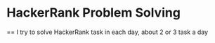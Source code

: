 # HackerRank Problem Solving
==
I try to solve HackerRank task in each day, about 2 or 3 task a day
